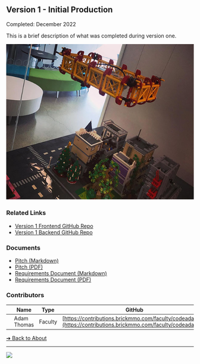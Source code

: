 <style>@import url("//readme.codeadam.ca/readme.css");</style>

## Version 1 - Initial Production

Completed: December 2022

This is a brief description of what was completed during version one.

![Version 1 City](images/v1-city.jpg)

### Related Links

- [Version 1 Frontend GitHub Repo](https://github.com/BrickMMO/template-about-markdown)
- [Version 1 Backend GitHub Repo](https://github.com/BrickMMO/template-about-markdown)

### Documents

- [Pitch (Markdown)](v1/pixelatte-v1-pitch.markdown)
- [Pitch (PDF)](v1/pixelate-v1-pitch.pdf)
- [Requirements Document (Markdown)](v1/system-v1-requirements)
- [Requirements Document (PDF)](v1/system-v1-requirements.pdf)

### Contributors

|                                       | Name        | Type    | GitHub                                                |
| ------------------------------------- | ----------- | ------- | ----------------------------------------------------- |
| ![codeadamca](faculty/codeadamca.png) | Adam Thomas | Faculty | [https://contributions.brickmmo.com/faculty/codeadamca](https://contributions.brickmmo.com/faculty/codeadamca) |

[&#10132; Back to About](/template-about-markdown/)

---

<a href="https://brickmmo.com">
<img src="https://brickmmo.com/images/brickmmo-logo-horizontal.jpg" width="100">
</a>
